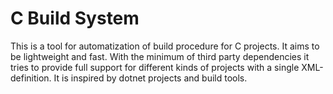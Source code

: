 # C Build System

This is a tool for automatization of build procedure for C projects. It aims to be lightweight and fast. With the minimum of third party dependencies it tries to provide full support for different kinds of projects with a single XML-definition. It is inspired by dotnet projects and build tools.